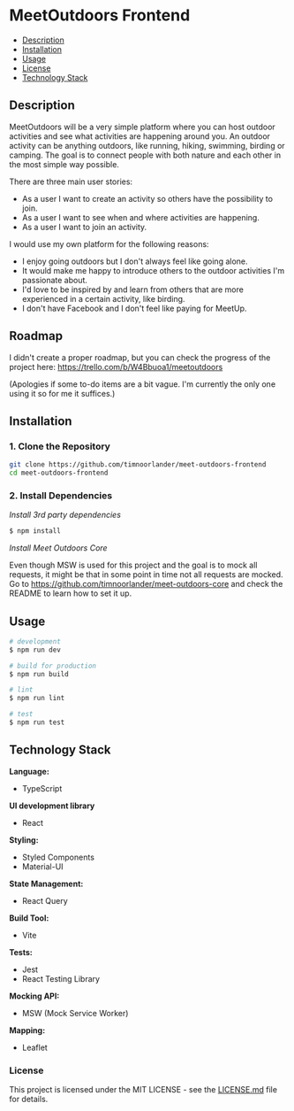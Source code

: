 # MeetOutdoors Frontend

- [Description](#description)
- [Installation](#installation)
- [Usage](#usage)
- [License](#license)
- [Technology Stack](#technology-stack)

## Description

MeetOutdoors will be a very simple platform where you can host outdoor activities and see what activities are happening around you. An outdoor activity can be anything outdoors, like running, hiking, swimming, birding or camping. The goal is to connect people with both nature and each other in the most simple way possible.

There are three main user stories:

- As a user I want to create an activity so others have the possibility to join.
- As a user I want to see when and where activities are happening.
- As a user I want to join an activity.

I would use my own platform for the following reasons:

- I enjoy going outdoors but I don't always feel like going alone.
- It would make me happy to introduce others to the outdoor activities I'm passionate about.
- I'd love to be inspired by and learn from others that are more experienced in a certain activity, like birding.
- I don't have Facebook and I don't feel like paying for MeetUp.

## Roadmap

I didn't create a proper roadmap, but you can check the progress of the project here: https://trello.com/b/W4Bbuoa1/meetoutdoors

(Apologies if some to-do items are a bit vague. I'm currently the only one using it so for me it suffices.)

## Installation

### 1. Clone the Repository

```bash
git clone https://github.com/timnoorlander/meet-outdoors-frontend
cd meet-outdoors-frontend
```

### 2. Install Dependencies

_Install 3rd party dependencies_

```bash
$ npm install
```

_Install Meet Outdoors Core_

Even though MSW is used for this project and the goal is to mock all requests, it might be that in some point in time not all requests are mocked. Go to https://github.com/timnoorlander/meet-outdoors-core and check the README to learn how to set it up.

## Usage

```bash
# development
$ npm run dev

# build for production
$ npm run build

# lint
$ npm run lint

# test
$ npm run test
```

## Technology Stack

**Language:**

- TypeScript

**UI development library**

- React

**Styling:**

- Styled Components
- Material-UI

**State Management:**

- React Query

**Build Tool:**

- Vite

**Tests:**

- Jest
- React Testing Library

**Mocking API:**

- MSW (Mock Service Worker)

**Mapping:**

- Leaflet

### License

This project is licensed under the MIT LICENSE - see the [LICENSE.md](LICENSE.md) file for details.
